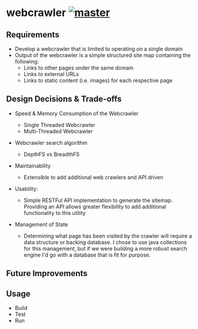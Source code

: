 # webcrawler  [![master](https://travis-ci.org/ride808/webcrawler.svg?branch=master)](https://travis-ci.org/ride808/webcrawler/branches)

## Requirements
  
 - Develop a webcrawler that is limited to operating on a single domain  
 - Output of the webcrawler is a simple structured site map containing the following:  
   - Links to other pages under the same domain  
   - Links to external URLs  
   - Links to static content (i.e. images) for each respective page  

## Design Decisions & Trade-offs
  
- Speed & Memory Consumption of the Webcrawler  
  - Single Threaded Webcrawler  
  - Multi-Threaded Webcrawler  
  
- Webcrawler search algorithm  
  
  - DepthFS vs BreadthFS  
     
- Maintainability  
  - Extensible to add additional web crawlers and API driven  
     
- Usability:   
  - Simple RESTFul API  implementation to generate the sitemap.  Providing an API allows greater flexibility to add additional functionality to this utility  
     
- Management of State  
  - Determining what page has been visited by the crawler will require a data structure or backing database.  I chose to use java collections for this management, but if we were building a more robust search engine I'd go with a database that is fit for purpose.  
  

## Future Improvements

  
## Usage
    
 - Build  
 - Test
 - Run
